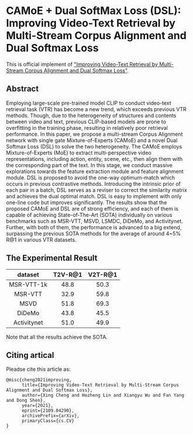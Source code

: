 # CAMoE + Dual SoftMax Loss (DSL): Improving Video-Text Retrieval by Multi-Stream Corpus Alignment and Dual Softmax Loss
This is official implement of ["Improving Video-Text Retrieval by Multi-Stream Corpus Alignment and Dual Softmax Loss"](https://arxiv.org/abs/2109.04290).

## Abstract

Employing large-scale pre-trained model CLIP to conduct video-text retrieval task (VTR) has become a new trend, which exceeds previous VTR methods. Though, due to the heterogeneity of structures and contents between video and text, previous CLIP-based models are prone to overfitting in the training phase, resulting in relatively poor retrieval performance. In this paper, we propose a multi-stream Corpus Alignment network with single gate Mixture-of-Experts (CAMoE) and a novel Dual Softmax Loss (DSL) to solve the two heterogeneity. The CAMoE employs Mixture-of-Experts (MoE) to extract multi-perspective video representations, including action, entity, scene, etc., then align them with the corresponding part of the text. In this stage, we conduct massive explorations towards the feature extraction module and feature alignment module. DSL is proposed to avoid the one-way optimum-match which occurs in previous contrastive methods. Introducing the intrinsic prior of each pair in a batch, DSL serves as a reviser to correct the similarity matrix and achieves the dual optimal match. DSL is easy to implement with only one-line code but improves significantly. The results show that the proposed CAMoE and DSL are of strong efficiency, and each of them is capable of achieving State-of-The-Art (SOTA) individually on various benchmarks such as MSR-VTT, MSVD, LSMDC, DiDeMo, and Activitynet. Further, with both of them, the performance is advanced to a big extend, surpassing the previous SOTA methods for the average of around 4~5\% R@1 in various VTR datasets.


## The Experimental Result

| dataset | T2V-R@1 | V2T-R@1 |
| :---: | :---: | :---: |
| MSR-VTT-1k | 48.8 | 50.3 |
| MSR-VTT | 32.9 | 59.8 |
| MSVD | 51.8 | 69.3 |
| DiDeMo | 43.8 | 45.5 |
| Activitynet | 51.0 | 49.9 |

Note that all the results achieve the SOTA.

## Citing artical
Pleadse cite this article as:
```
@misc{cheng2021improving,
      title={Improving Video-Text Retrieval by Multi-Stream Corpus Alignment and Dual Softmax Loss}, 
      author={Xing Cheng and Hezheng Lin and Xiangyu Wu and Fan Yang and Dong Shen},
      year={2021},
      eprint={2109.04290},
      archivePrefix={arXiv},
      primaryClass={cs.CV}
}
```
